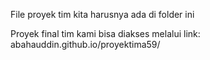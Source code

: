 File proyek tim kita harusnya ada di folder ini

Proyek final tim kami bisa diakses melalui link:
abahauddin.github.io/proyektima59/
